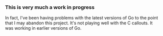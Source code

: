 ### This is very much a work in progress ###

In fact, I've been having problems with the latest versions of Go to the point that I may abandon this project. It's not playing well with the C callouts. It was working in earlier versions of Go.
